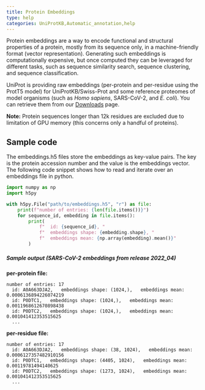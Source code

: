 ```yaml
---
title: Protein Embeddings
type: help
categories: UniProtKB,Automatic_annotation,help
---
```


Protein embeddings are a way to encode functional and structural properties of a protein,
mostly from its sequence only, in a machine-friendly format (vector representation).
Generating such embeddings is computationally expensive, but once computed they can be leveraged for different tasks,
such as sequence similarity search, sequence clustering, and sequence classification.

UniProt is providing raw embeddings (per-protein and per-residue using the ProtT5 model)
for UniProtKB/Swiss-Prot and some reference proteomes of model organisms (such as _Homo sapiens_, SARS-CoV-2, and _E. coli_).
You can retrieve them from our [Downloads](https://www.uniprot.org/help/downloads#embeddings) page.

**Note:** Protein sequences longer than 12k residues are excluded due to limitation of GPU memory (this concerns only a handful of proteins).

## Sample code

The embeddings.h5 files store the embeddings as key-value pairs. The key is the protein accession number and the value is
the embeddings vector. The following code snippet shows how to read and iterate over an embeddings file in python.

```python
import numpy as np
import h5py

with h5py.File("path/to/embeddings.h5", "r") as file:
    print(f"number of entries: {len(file.items())}")
    for sequence_id, embedding in file.items():
        print(
            f"  id: {sequence_id}, "
            f"  embeddings shape: {embedding.shape}, "
            f"  embeddings mean: {np.array(embedding).mean()}"
        )
```

##### Sample output (SARS-CoV-2 embeddings from release 2022_04)

**per-protein file:**

```
number of entries: 17
  id: A0A663DJA2,   embeddings shape: (1024,),   embeddings mean: 0.0006136894226074219
  id: P0DTC1,   embeddings shape: (1024,),   embeddings mean: 0.0011968612670898438
  id: P0DTC2,   embeddings shape: (1024,),   embeddings mean: 0.001041412353515625
  ...
```

**per-residue file:**

```
number of entries: 17
  id: A0A663DJA2,   embeddings shape: (38, 1024),   embeddings mean: 0.0006127357482910156
  id: P0DTC1,   embeddings shape: (4405, 1024),   embeddings mean: 0.00119781494140625
  id: P0DTC2,   embeddings shape: (1273, 1024),   embeddings mean: 0.001041412353515625
  ...
```
